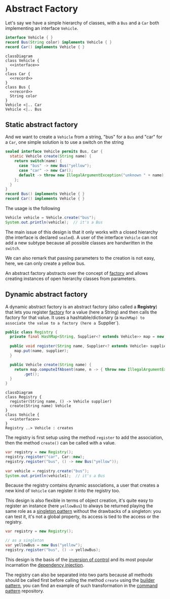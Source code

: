 # Abstract Factory

Let's say we have a simple hierarchy of classes, with a `Bus` and a `Car` both implementing an interface `Vehicle`.

```java
interface Vehicle { }
record Bus(String color) implements Vehicle { }
record Car() implements Vehicle { }
```

```mermaid
classDiagram
class Vehicle {
  <<interface>>
}
class Car {
  <<record>>
}
class Bus {
  <<record>>
  String color
}
Vehicle <|.. Car
Vehicle <|.. Bus
```

## Static abstract factory

And we want to create a `Vehicle` from a string, "bus" for a `Bus` and "car" for a `Car`,
one simple solution is to use a switch on the string

```java
sealed interface Vehicle permits Bus, Car {
  static Vehicle create(String name) {
    return switch(name) {
      case "bus" -> new Bus("yellow");
      case "car" -> new Car();
      default -> throw new IllegalArgumentException("unknown " + name);
    };
  }
}
record Bus() implements Vehicle { }
record Car() implements Vehicle { }
```

The usage is the following
```java
Vehicle vehicle = Vehicle.create("bus");
System.out.println(vehicle);  // it's a Bus
```

The main issue of this design is that it only works with a closed hierarchy (the interface is declared `sealed`).
A user of the interface `Vehicle` can not add a new subtype because all possible classes are handwritten
in the `switch`.

We can also remark that passing parameters to the creation is not easy, here, we can only create a yellow bus. 

An abstract factory abstracts over the concept of [factory](../factory) and
allows creating instances of open hierarchy classes from parameters.


## Dynamic abstract factory

A dynamic abstract factory is an abstract factory (also called a **Registry**) that lets you register
[factory](../factory) for a value (here a String) and then calls the factory for that value.
It uses a hashtable/dictionary (a `HashMap) to associate the value to a factory (here a `Supplier`).

```java
public class Registry {
  private final HashMap<String, Supplier<? extends Vehicle>> map = new HashMap<>();
    
  public void register(String name, Supplier<? extends Vehicle> supplier) {
    map.put(name, supplier);
  }

  public Vehicle create(String name) {
    return map.computeIfAbsent(name, n -> { throw new IllegalArgumentException("Unknown " + n); })
        .get();
  }
}
```

```mermaid
classDiagram
class Registry {
  register(String name, () -> Vehicle supplier)
  create(String name) Vehicle
}
class Vehicle {
  <<interface>>
}
Registry ..> Vehicle : creates
```

The registry is first setup using the method `register` to add the association, then the method `create()`
can be called with a value.

```java
var registry = new Registry();
registry.register("car", Car::new);
registry.register("bus", () -> new Bus("yellow"));
    
var vehicle = registry.create("bus");
System.out.println(vehicle1);  // it's a Bus
```

Because the registry contains dynamic associations, a user that creates a new kind of `Vehicle`
can register it into the registry too.

This design is also flexible in terms of object creation, it's quite easy to register an instance
(here `yellowBus`) to always be returned playing the same role as a
[singleton pattern](https://en.wikipedia.org/wiki/Singleton_pattern)
without the drawbacks of a singleton: you can test it, it's not a global property,
its access is tied to the access or the registry.

```java
var registry = new Registry();

// as a singleton
var yellowBus = new Bus("yellow");
registry.register("bus", () -> yellowBus);
```

This design is the basis of the [inversion of control](https://en.wikipedia.org/wiki/Inversion_of_control)
and its most popular incarnation the [dependency injection](https://en.wikipedia.org/wiki/Dependency_injection).

The registry can also be separated into two parts because all methods should be called first before calling
the method `create` using the [builder pattern](../builder), you can find an example of such transformation
in the [command pattern](../command) repository.
